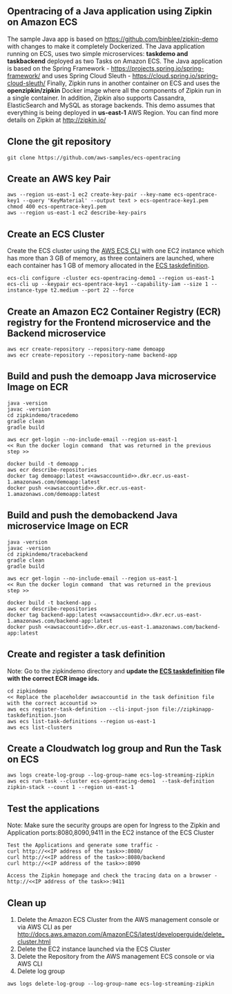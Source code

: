 ## Opentracing of a Java application using Zipkin on Amazon ECS
The sample Java app is based on https://github.com/binblee/zipkin-demo with changes to make it completely Dockerized. The Java application running on ECS, uses two simple microservices: **taskdemo and taskbackend** deployed as two Tasks on Amazon ECS. The Java application is based on the Spring Framework - https://projects.spring.io/spring-framework/ and uses Spring Cloud Sleuth - https://cloud.spring.io/spring-cloud-sleuth/ Finally, Zipkin runs in another container on ECS and uses the **openzipkin/zipkin** Docker image where all the components of Zipkin run in a single container. In addition, Zipkin also supports Cassandra, ElasticSearch and MySQL as storage backends. This demo assumes that everything is being deployed in **us-east-1** AWS Region. You can find more details on Zipkin at http://zipkin.io/

## Clone the git repository
```
git clone https://github.com/aws-samples/ecs-opentracing
```

## Create an AWS key Pair
```
aws --region us-east-1 ec2 create-key-pair --key-name ecs-opentrace-key1 --query 'KeyMaterial' --output text > ecs-opentrace-key1.pem
chmod 400 ecs-opentrace-key1.pem
aws --region us-east-1 ec2 describe-key-pairs
```

## Create an ECS Cluster
Create the ECS cluster using the [AWS ECS CLI](http://docs.aws.amazon.com/AmazonECS/latest/developerguide/ECS_CLI_installation.html) with one EC2 instance which has more than 3 GB of memory, as three containers are launched, where each container has 1 GB of memory allocated in the [ECS taskdefinition](./zipkinapp-taskdefinition.json).

```
ecs-cli configure -cluster ecs-opentracing-demo1 --region us-east-1
ecs-cli up --keypair ecs-opentrace-key1 --capability-iam --size 1 --instance-type t2.medium --port 22 --force
```

## Create an Amazon EC2 Container Registry (ECR) registry for the Frontend microservice and the Backend microservice
```
aws ecr create-repository --repository-name demoapp
aws ecr create-repository --repository-name backend-app
```

## Build and push the demoapp Java microservice Image on ECR
```
java -version
javac -version
cd zipkindemo/tracedemo
gradle clean
gradle build

aws ecr get-login --no-include-email --region us-east-1
<< Run the docker login command  that was returned in the previous step >>

docker build -t demoapp .
aws ecr describe-repositories
docker tag demoapp:latest <<awsaccountid>>.dkr.ecr.us-east-1.amazonaws.com/demoapp:latest
docker push <<awsaccountid>>.dkr.ecr.us-east-1.amazonaws.com/demoapp:latest
```

## Build and push the demobackend Java microservice Image on ECR
```
java -version
javac -version
cd zipkindemo/tracebackend
gradle clean
gradle build

aws ecr get-login --no-include-email --region us-east-1
<< Run the docker login command  that was returned in the previous step >>

docker build -t backend-app .
aws ecr describe-repositories
docker tag backend-app:latest <<awsaccountid>>.dkr.ecr.us-east-1.amazonaws.com/backend-app:latest
docker push <<awsaccountid>>.dkr.ecr.us-east-1.amazonaws.com/backend-app:latest
```

## Create and register a task definition

Note: Go to the zipkindemo directory and **update the [ECS taskdefinition](./zipkinapp-taskdefinition.json) file with the correct ECR image ids.**

```
cd zipkindemo
<< Replace the placeholder awsaccountid in the task definition file with the correct accountid >>
aws ecs register-task-definition --cli-input-json file://zipkinapp-taskdefinition.json
aws ecs list-task-definitions --region us-east-1
aws ecs list-clusters
```

## Create a Cloudwatch log group and Run the Task on ECS
```
aws logs create-log-group --log-group-name ecs-log-streaming-zipkin
aws ecs run-task --cluster ecs-opentracing-demo1  --task-definition zipkin-stack --count 1 --region us-east-1
```

## Test the applications 
Note: Make sure the security groups are open for Ingress to the Zipkin and Application ports:8080,8090,9411 in the EC2 instance of the ECS Cluster

```
Test the Applications and generate some traffic -
curl http://<<IP address of the task>>:8080/
curl http://<<IP address of the task>>:8080/backend
curl http://<<IP address of the task>>:8090

Access the Zipkin homepage and check the tracing data on a browser -
http://<<IP address of the task>>:9411

```

## Clean up
1. Delete the Amazon ECS Cluster from the AWS management console or via AWS CLI as per http://docs.aws.amazon.com/AmazonECS/latest/developerguide/delete_cluster.html
2. Delete the EC2 instance launched via the ECS Cluster
2. Delete the Repository from the AWS management ECS console or via AWS CLI
3. Delete log group
```
aws logs delete-log-group --log-group-name ecs-log-streaming-zipkin
```
